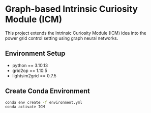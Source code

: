 # Graph-based Intrinsic Curiosity Module (ICM)

This project extends the Intrinsic Curiosity Module (ICM) idea into the power grid control setting using graph neural networks.



## Environment Setup
- python == 3.10.13
- grid2op == 1.10.5
- lightsim2grid == 0.7.5


## Create Conda Environment
```bash
conda env create -f environment.yml
conda activate ICM
```

